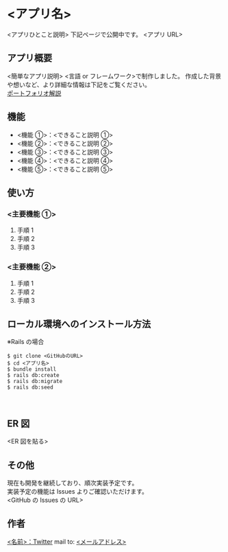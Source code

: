 # <アプリ名>

<アプリひとこと説明>
下記ページで公開中です。
<アプリ URL>
​

## アプリ概要

<簡単なアプリ説明>
<言語 or フレームワーク>で制作しました。
​
作成した背景や想いなど、より詳細な情報は下記をご覧ください。  
[ポートフォリオ解説](解説記事のURL)
​

## 機能

- <機能 ①>：<できること説明 ①>
- <機能 ②>：<できること説明 ②>
- <機能 ③>：<できること説明 ③>
- <機能 ④>：<できること説明 ④>
- <機能 ⑤>：<できること説明 ⑤>
  ​

## 使い方

### <主要機能 ①>

1. 手順 1
2. 手順 2
3. 手順 3

### <主要機能 ②>

1. 手順 1
2. 手順 2
3. 手順 3
   ​

## ローカル環境へのインストール方法

※Rails の場合

```
$ git clone <GitHubのURL>
$ cd <アプリ名>
$ bundle install
$ rails db:create
$ rails db:migrate
$ rails db:seed
```

​

## ER 図

<ER 図を貼る>
​

## その他

現在も開発を継続しており、順次実装予定です。  
実装予定の機能は Issues よりご確認いただけます。  
<GitHub の Issues の URL>
​

## 作者

[<名前>：Twitter](TwitterURL)
mail to: [<メールアドレス>](メールアドレス)
